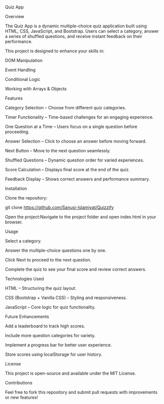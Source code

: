 Quiz App

Overview

The Quiz App is a dynamic multiple-choice quiz application built using HTML, CSS, JavaScript, and Bootstrap. Users can select a category, answer a series of shuffled questions, and receive instant feedback on their performance.

This project is designed to enhance your skills in:

DOM Manipulation

Event Handling

Conditional Logic

Working with Arrays & Objects

Features

Category Selection – Choose from different quiz categories.

Timer Functionality – Time-based challenges for an engaging experience.

One Question at a Time – Users focus on a single question before proceeding.

Answer Selection – Click to choose an answer before moving forward.

Next Button – Move to the next question seamlessly.

Shuffled Questions – Dynamic question order for varied experiences.

Score Calculation – Displays final score at the end of the quiz.

Feedback Display – Shows correct answers and performance summary.

Installation

Clone the repository:

git clone https://github.com/Sanusi-Islamiyat/Quizzify

Open the project:Navigate to the project folder and open index.html in your browser.

Usage

Select a category.

Answer the multiple-choice questions one by one.

Click Next to proceed to the next question.

Complete the quiz to see your final score and review correct answers.

Technologies Used

HTML – Structuring the quiz layout.

CSS (Bootstrap + Vanilla CSS) – Styling and responsiveness.

JavaScript – Core logic for quiz functionality.

Future Enhancements

Add a leaderboard to track high scores.

Include more question categories for variety.

Implement a progress bar for better user experience.

Store scores using localStorage for user history.

License

This project is open-source and available under the MIT License.

Contributions

Feel free to fork this repository and submit pull requests with improvements or new features!



